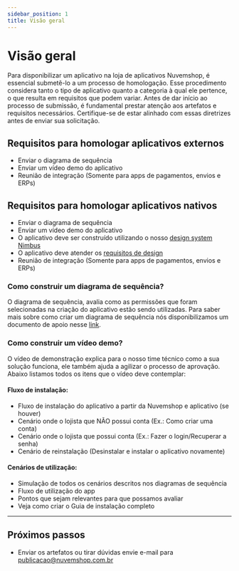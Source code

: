 ```yaml
---
sidebar_position: 1
title: Visão geral
---
```


# Visão geral

Para disponibilizar um aplicativo na loja de aplicativos Nuvemshop, é essencial submetê-lo a um processo de homologação. Esse procedimento considera tanto o tipo de aplicativo quanto a categoria à qual ele pertence, o que resulta em requisitos que podem variar. Antes de dar início ao processo de submissão, é fundamental prestar atenção aos artefatos e requisitos necessários. Certifique-se de estar alinhado com essas diretrizes antes de enviar sua solicitação.

## Requisitos para homologar aplicativos externos

- Enviar o diagrama de sequência
- Enviar um vídeo demo do aplicativo
- Reunião de integração (Somente para apps de pagamentos, envios e ERPs)

## Requisitos para homologar aplicativos nativos

- Enviar o diagrama de sequência
- Enviar um vídeo demo do aplicativo
- O aplicativo deve ser construído utilizando o nosso [design system Nimbus](https://nimbus.tiendanube.com/)
- O aplicativo deve atender os [requisitos de design](../homologation/checklist.md)
- Reunião de integração (Somente para apps de pagamentos, envios e ERPs)

### Como construir um diagrama de sequência?
O diagrama de sequência, avalia como as permissões que foram selecionadas na criação do aplicativo estão sendo utilizadas. Para saber mais sobre como criar um diagrama de sequência nós disponibilizamos um documento de apoio nesse [link](https://docs.google.com/document/d/1MFpRkSTDF2hPrvITL5H0Vw9NyT9c_Pm1cq7Gsf73LmM/edit).

### Como construir um vídeo demo?
O vídeo de demonstração explica para o nosso time técnico como a sua solução funciona, ele também ajuda a agilizar o processo de aprovação. Abaixo listamos todos os itens que o vídeo deve contemplar:

#### Fluxo de instalação:
- Fluxo de instalação do aplicativo a partir da Nuvemshop e aplicativo (se houver)
- Cenário onde o lojista que NÃO possui conta (Ex.: Como criar uma conta)
- Cenário onde o lojista que possui conta (Ex.: Fazer o login/Recuperar a senha)
- Cenário de reinstalação (Desinstalar e instalar o aplicativo novamente)

#### Cenários de utilização:
- Simulação de todos os cenários descritos nos diagramas de sequência 
- Fluxo de utilização do app
- Pontos que sejam relevantes para que possamos avaliar
- Veja como criar o Guia de instalação completo

---

## Próximos passos

- Enviar os artefatos ou tirar dúvidas envie e-mail para publicacao@nuvemshop.com.br